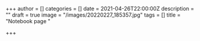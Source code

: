+++
author = []
categories = []
date = 2021-04-26T22:00:00Z
description = ""
draft = true
image = "/images/20220227_185357.jpg"
tags = []
title = "Notebook page "

+++
